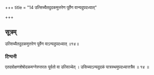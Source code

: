 +++
title = "14 उत्सिच्यैतदुदकमुत्तरेण पूर्वेण वान्यदुपदध्यात्"

+++

## सूत्रम्
उत्सिच्यैतदुदकमुत्तरेण पूर्वेण वाऽन्यदुपदध्यात् ॥१४॥
### टिप्पनी
एतदवोक्षणशेषोदकमग्नेरुत्तरतः पूर्वतो वा उत्सिञ्चेत् । उसिच्याऽन्यदुदकं पात्रस्थमुपदध्यात्तत्रैव ॥ १४ ॥  
